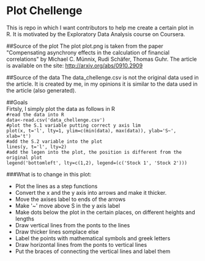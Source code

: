 # Plot Chellenge
This is repo in which I want contributors to help me create a certain plot in R. It is motivated by the Exploratory Data Analysis course on Coursera. 

##Source of the plot
The plot plot.png is taken from the paper "Compensating asynchrony effects in the calculation of financial correlations" by Michael C. Münnix, Rudi Schäfer, Thomas Guhr. 
The article is available on the site: http://arxiv.org/abs/0910.2909

##Source of the data
The data_chellenge.csv is not the original data used in the article. It is created by me, in my opinions it is similar to the data used in the article (also generated).

##Goals  
Firtsly, I simply plot the data as follows in R  
<code>#read the data into R</code>    
<code>data<-read.csv('data_chellenge.csv')</code>   
<code>#plot the S.1 variable putting correct y axis lim </code>  
<code>plot(x, t='l', lty=1, ylim=c(min(data), max(data)), ylab='S~', xlab='t')</code>  
<code>#add the S.2 variable into the plot</code>  
<code>lines(y, t='l', lty=2)   </code>  
<code>#add the legen into the plot, the position is different from the original plot</code>  
<code>legend('bottomleft', lty=c(1,2), legend=(c('Stock 1', 'Stock 2')))   </code>  

###What is to change in this plot:
* Plot the lines as a step functions
* Convert the x and the y axis into arrows and make it thicker.
* Move the axises label to ends of the arrows
* Make '~' move above S in the y axis label
* Make dots below the plot in the certain places, on different heights and lengths
* Draw vertical lines from the ponts to the lines
* Draw thicker lines somplace else
* Label the points with mathematical symbols and greek letters
* Draw horizontal lines from the ponts to vertical lines
* Put the braces of connecting the vertical lines and label them

